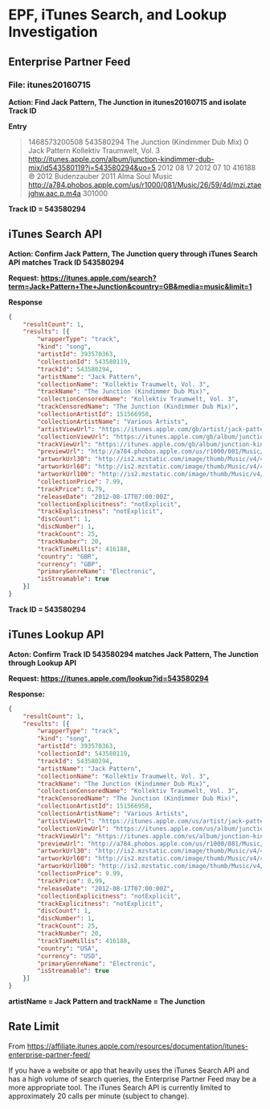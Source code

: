 # EPF, iTunes Search, and Lookup Investigation 

## Enterprise Partner Feed

### File: itunes20160715

**Action: Find Jack Pattern, The Junction in itunes20160715 and isolate Track ID**

**Entry**

> 1468573200508
> 543580294
> The Junction (Kindimmer Dub Mix)
> 0
> Jack Pattern
> Kollektiv Traumwelt, Vol. 3
> http://itunes.apple.com/album/junction-kindimmer-dub-mix/id543580119?i=543580294&uo=5
> 2012 08 17
> 2012 07 10
> 416188
> ℗ 2012 Budenzauber
> 2011 Alma Soul Music
> http://a784.phobos.apple.com/us/r1000/081/Music/26/59/4d/mzi.ztaejghw.aac.p.m4a
> 301000

**Track ID = 543580294**

## iTunes Search API

**Action: Confirm Jack Pattern, The Junction query through iTunes Search API matches Track ID 543580294**

**Request: https://itunes.apple.com/search?term=Jack+Pattern+The+Junction&country=GB&media=music&limit=1**

**Response**
```json
{
	"resultCount": 1,
	"results": [{
		"wrapperType": "track",
		"kind": "song",
		"artistId": 393570363,
		"collectionId": 543580119,
		"trackId": 543580294,
		"artistName": "Jack Pattern",
		"collectionName": "Kollektiv Traumwelt, Vol. 3",
		"trackName": "The Junction (Kindimmer Dub Mix)",
		"collectionCensoredName": "Kollektiv Traumwelt, Vol. 3",
		"trackCensoredName": "The Junction (Kindimmer Dub Mix)",
		"collectionArtistId": 151566958,
		"collectionArtistName": "Various Artists",
		"artistViewUrl": "https://itunes.apple.com/gb/artist/jack-pattern/id393570363?uo=4",
		"collectionViewUrl": "https://itunes.apple.com/gb/album/junction-kindimmer-dub-mix/id543580119?i=543580294&uo=4",
		"trackViewUrl": "https://itunes.apple.com/gb/album/junction-kindimmer-dub-mix/id543580119?i=543580294&uo=4",
		"previewUrl": "http://a784.phobos.apple.com/us/r1000/081/Music/26/59/4d/mzi.ztaejghw.aac.p.m4a",
		"artworkUrl30": "http://is2.mzstatic.com/image/thumb/Music/v4/48/86/e8/4886e86a-f149-9c7f-7fdb-6e2fe9926437/source/30x30bb.jpg",
		"artworkUrl60": "http://is2.mzstatic.com/image/thumb/Music/v4/48/86/e8/4886e86a-f149-9c7f-7fdb-6e2fe9926437/source/60x60bb.jpg",
		"artworkUrl100": "http://is2.mzstatic.com/image/thumb/Music/v4/48/86/e8/4886e86a-f149-9c7f-7fdb-6e2fe9926437/source/100x100bb.jpg",
		"collectionPrice": 7.99,
		"trackPrice": 0.79,
		"releaseDate": "2012-08-17T07:00:00Z",
		"collectionExplicitness": "notExplicit",
		"trackExplicitness": "notExplicit",
		"discCount": 1,
		"discNumber": 1,
		"trackCount": 25,
		"trackNumber": 20,
		"trackTimeMillis": 416188,
		"country": "GBR",
		"currency": "GBP",
		"primaryGenreName": "Electronic",
		"isStreamable": true
	}]
}
```

**Track ID = 543580294**

## iTunes Lookup API

**Acton: Confirm Track ID 543580294 matches Jack Pattern, The Junction through Lookup API**

**Request: https://itunes.apple.com/lookup?id=543580294**

**Response:**
```json
{
	"resultCount": 1,
	"results": [{
		"wrapperType": "track",
		"kind": "song",
		"artistId": 393570363,
		"collectionId": 543580119,
		"trackId": 543580294,
		"artistName": "Jack Pattern",
		"collectionName": "Kollektiv Traumwelt, Vol. 3",
		"trackName": "The Junction (Kindimmer Dub Mix)",
		"collectionCensoredName": "Kollektiv Traumwelt, Vol. 3",
		"trackCensoredName": "The Junction (Kindimmer Dub Mix)",
		"collectionArtistId": 151566958,
		"collectionArtistName": "Various Artists",
		"artistViewUrl": "https://itunes.apple.com/us/artist/jack-pattern/id393570363?uo=4",
		"collectionViewUrl": "https://itunes.apple.com/us/album/junction-kindimmer-dub-mix/id543580119?i=543580294&uo=4",
		"trackViewUrl": "https://itunes.apple.com/us/album/junction-kindimmer-dub-mix/id543580119?i=543580294&uo=4",
		"previewUrl": "http://a784.phobos.apple.com/us/r1000/081/Music/26/59/4d/mzi.ztaejghw.aac.p.m4a",
		"artworkUrl30": "http://is2.mzstatic.com/image/thumb/Music/v4/48/86/e8/4886e86a-f149-9c7f-7fdb-6e2fe9926437/source/30x30bb.jpg",
		"artworkUrl60": "http://is2.mzstatic.com/image/thumb/Music/v4/48/86/e8/4886e86a-f149-9c7f-7fdb-6e2fe9926437/source/60x60bb.jpg",
		"artworkUrl100": "http://is2.mzstatic.com/image/thumb/Music/v4/48/86/e8/4886e86a-f149-9c7f-7fdb-6e2fe9926437/source/100x100bb.jpg",
		"collectionPrice": 9.99,
		"trackPrice": 0.99,
		"releaseDate": "2012-08-17T07:00:00Z",
		"collectionExplicitness": "notExplicit",
		"trackExplicitness": "notExplicit",
		"discCount": 1,
		"discNumber": 1,
		"trackCount": 25,
		"trackNumber": 20,
		"trackTimeMillis": 416188,
		"country": "USA",
		"currency": "USD",
		"primaryGenreName": "Electronic",
		"isStreamable": true
	}]
}
```

**artistName = Jack Pattern and trackName = The Junction**

## Rate Limit

From https://affiliate.itunes.apple.com/resources/documentation/itunes-enterprise-partner-feed/

If you have a website or app that heavily uses the iTunes Search API and has a high volume of search queries, the Enterprise Partner Feed may be a more appropriate tool. The iTunes Search API is currently limited to approximately 20 calls per minute (subject to change).
